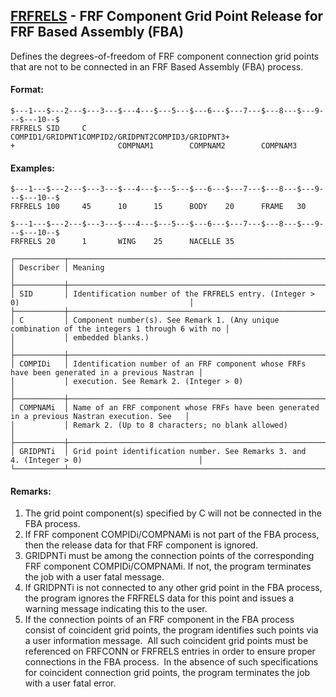 ## [FRFRELS](https://nexus.hexagon.com/documentationcenter/bundle/MSC_Nastran_2022.4/page/Nastran_Combined_Book/qrg/bulkfgil/TOC.FRFRELS.xhtml) - FRF Component Grid Point Release for FRF Based Assembly (FBA)

Defines the degrees-of-freedom of FRF component connection grid points that are not to be connected in an FRF Based Assembly (FBA) process.

#### Format:

```nastran
$---1---$---2---$---3---$---4---$---5---$---6---$---7---$---8---$---9---$---10--$
FRFRELS SID     C       COMPID1/GRIDPNT1COMPID2/GRIDPNT2COMPID3/GRIDPNT3+       
+                       COMPNAM1        COMPNAM2        COMPNAM3                
```

#### Examples:

```nastran
$---1---$---2---$---3---$---4---$---5---$---6---$---7---$---8---$---9---$---10--$
FRFRELS 100     45      10      15      BODY    20      FRAME   30              
```

```nastran
$---1---$---2---$---3---$---4---$---5---$---6---$---7---$---8---$---9---$---10--$
FRFRELS 20      1       WING    25      NACELLE 35                              
```

```text
┌───────────┬────────────────────────────────────────────────────────────────────────────────────────────────┐
│ Describer │ Meaning                                                                                        │
├───────────┼────────────────────────────────────────────────────────────────────────────────────────────────┤
│ SID       │ Identification number of the FRFRELS entry. (Integer > 0)                                      │
├───────────┼────────────────────────────────────────────────────────────────────────────────────────────────┤
│ C         │ Component number(s). See Remark 1. (Any unique combination of the integers 1 through 6 with no │
│           │ embedded blanks.)                                                                              │
├───────────┼────────────────────────────────────────────────────────────────────────────────────────────────┤
│ COMPIDi   │ Identification number of an FRF component whose FRFs have been generated in a previous Nastran │
│           │ execution. See Remark 2. (Integer > 0)                                                         │
├───────────┼────────────────────────────────────────────────────────────────────────────────────────────────┤
│ COMPNAMi  │ Name of an FRF component whose FRFs have been generated in a previous Nastran execution. See   │
│           │ Remark 2. (Up to 8 characters; no blank allowed)                                               │
├───────────┼────────────────────────────────────────────────────────────────────────────────────────────────┤
│ GRIDPNTi  │ Grid point identification number. See Remarks 3. and 4. (Integer > 0)                          │
└───────────┴────────────────────────────────────────────────────────────────────────────────────────────────┘
```

#### Remarks:

1. The grid point component(s) specified by C will not be connected in the FBA process.
2. If FRF component COMPIDi/COMPNAMi is not part of the FBA process, then the release data for that FRF component is ignored.
3. GRIDPNTi must be among the connection points of the corresponding FRF component COMPIDi/COMPNAMi. If not, the program terminates the job with a user fatal message.
4. If GRIDPNTi is not connected to any other grid point in the FBA process, the program ignores the FRFRELS data for this point and issues a warning message indicating this to the user.
5. If the connection points of an FRF component in the FBA process consist of coincident grid points, the program identifies such points via a user information message.  All such coincident grid points must be referenced on FRFCONN or FRFRELS entries in order to ensure proper connections in the FBA process.  In the absence of such specifications for coincident connection grid points, the program terminates the job with a user fatal error.
